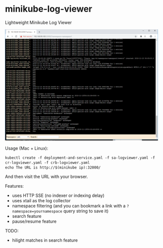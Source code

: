 # minikube-log-viewer
Lightweight Minikube Log Viewer

![minikube-log-viewer-screenshot.png](minikube-log-viewer-screenshot.png)

Usage (Mac + Linux):
```
kubectl create -f deployment-and-service.yaml -f sa-logviewer.yaml -f cr-logviewer.yaml -f crb-logviewer.yaml
echo The URL is http://$(minikube ip):32000/
```
And then visit the URL with your browser.

Features:
 * uses HTTP SSE (no indexer or indexing delay)
 * uses xtail as the log collector
 * namespace filtering (and you can bookmark a link with a `?namespace=yournamespace` query string to save it)
 * search feature
 * pause/resume feature

TODO:
 * hilight matches in search feature

